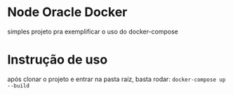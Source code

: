 # Node Oracle Docker
simples projeto pra exemplificar o uso do docker-compose

# Instrução de uso
após clonar o projeto e entrar na pasta raíz, basta rodar:
`docker-compose up --build`